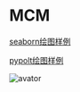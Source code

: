 # MCM

[seaborn绘图样例](http://seaborn.pydata.org/examples/index.html)

[pypolt绘图样例](https://matplotlib.org/1.2.1/gallery.html)

![avator](https://gimg2.baidu.com/image_search/src=http%3A%2F%2Fc-ssl.duitang.com%2Fuploads%2Fitem%2F202001%2F14%2F20200114193951_ebxhy.thumb.1000_0.jpg&refer=http%3A%2F%2Fc-ssl.duitang.com&app=2002&size=f9999,10000&q=a80&n=0&g=0n&fmt=jpeg?sec=1647607457&t=d0fb9d2aa596408f882bd482d0258f20)
